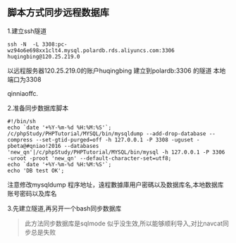 ## 脚本方式同步远程数据库

1.建立ssh隧道

~~~
ssh -N  -L 3308:pc-wz94o6e698xx1clt4.mysql.polardb.rds.aliyuncs.com:3306 huqingbing@120.25.219.0
~~~

以远程服务器120.25.219.0的账户huqingbing 建立到polardb:3306 的隧道  本地端口为3308



qinniaoffc.



2.准备同步数据库脚本

~~~
#!/bin/sh
echo `date '+%Y-%m-%d %H:%M:%S'`;
/c/phpStudy/PHPTutorial/MYSQL/bin/mysqldump --add-drop-database --compress --set-gtid-purged=off -h 127.0.0.1 -P 3308 -uguset -pbeta@#qniao!2016 --databases 'new_qn'|/c/phpStudy/PHPTutorial/MYSQL/bin/mysql -h 127.0.0.1 -P 3306 -uroot -proot 'new_qn' --default-character-set=utf8;
echo `date '+%Y-%m-%d %H:%M:%S'`;
echo 'DB test OK';
~~~

注意修改mysqldump 程序地址，遠程數據庫用户密碼以及数据库名,本地数据库账号密码以及库名

3.先建立隧道,再另开一个bash同步数据库

> 此方法同步数据库是sqlmode 似乎没生效,所以能够顺利导入,对比navcat同步总是失败

